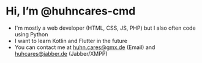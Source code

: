 # Hi, I’m @huhncares-cmd
- I'm mostly a web developer (HTML, CSS, JS, PHP) but I also often code using Python
- I want to learn Kotlin and Flutter in the future
- You can contact me at huhn.cares@gmx.de (Email) and huhcares@jabber.de (Jabber/XMPP)
